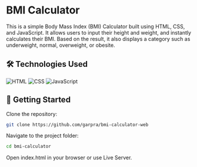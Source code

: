 # BMI Calculator

This is a simple Body Mass Index (BMI) Calculator built using HTML, CSS, and JavaScript. It allows users to input their height and weight, and instantly calculates their BMI. Based on the result, it also displays a category such as underweight, normal, overweight, or obesite.

## 🛠️ Technologies Used

![HTML](https://img.shields.io/badge/-HTML5-E34F26?style=for-the-badge&logo=html5&logoColor=white)
![CSS](https://img.shields.io/badge/-CSS3-1572B6?style=for-the-badge&logo=css3&logoColor=white)
![JavaScript](https://img.shields.io/badge/-JavaScript-F7DF1E?style=for-the-badge&logo=javascript&logoColor=black)

## 🚀 Getting Started

Clone the repository:

```bash
git clone https://github.com/garpra/bmi-calculator-web
```

Navigate to the project folder:

```bash
cd bmi-calculator
```

Open index.html in your browser or use Live Server.
